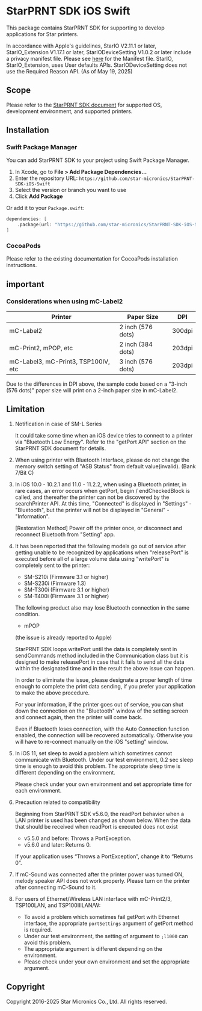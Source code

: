 # StarPRNT SDK iOS Swift

This package contains StarPRNT SDK for supporting to develop applications for Star printers.

In accordance with Apple's guidelines, StarIO V2.11.1 or later, StarIO_Extension V1.17.1 or later, StarIODeviceSetting V1.0.2 or later include a privacy manifest file.
Please see [here](https://developer.apple.com/documentation/bundleresources/privacy_manifest_files) for the Manifest file.
StarIO, StarIO_Extension, uses User defaults APIs. StarIODeviceSetting does not use the Required Reason API. (As of May 19, 2025)

## Scope

Please refer to the [StarPRNT SDK document](https://www.star-m.jp/starprntsdk-oml-ios.html) for supported OS, development environment, and supported printers.

## Installation

### Swift Package Manager

You can add StarPRNT SDK to your project using Swift Package Manager.

1. In Xcode, go to **File > Add Package Dependencies...**
2. Enter the repository URL: `https://github.com/star-micronics/StarPRNT-SDK-iOS-Swift`
3. Select the version or branch you want to use
4. Click **Add Package**

Or add it to your `Package.swift`:

```swift
dependencies: [
    .package(url: "https://github.com/star-micronics/StarPRNT-SDK-iOS-Swift.git", from: "5.20.1")
]
```

### CocoaPods

Please refer to the existing documentation for CocoaPods installation instructions.

## important

### Considerations when using mC-Label2

| Printer                             | Paper Size            | DPI                   |
| ----------------------------------- | --------------------- | --------------------- |
| mC-Label2                           | 2 inch (576 dots)     | 300dpi                |
| mC-Print2, mPOP, etc                | 2 inch (384 dots)     | 203dpi                |
| mC-Label3, mC-Print3, TSP100IV, etc | 3 inch (576 dots)     | 203dpi                |

Due to the differences in DPI above, the sample code based on a "3-inch (576 dots)" paper size will print on a 2-inch paper size in mC-Label2.

## Limitation

1. Notification in case of SM-L Series

    It could take some time when an iOS device tries to connect to a printer via "Bluetooth Low Energy".
    Refer to the "getPort API" section on the StarPRNT SDK document for details.

2. When using printer with Bluetooth Interface, please do not change the memory switch setting of "ASB Status" from default value(invalid). (Bank 7/Bit C)

3. In iOS 10.0 - 10.2.1 and 11.0 - 11.2.2, when using a Bluetooth printer, in rare cases, an error occurs when getPort, begin / endCheckedBlock is called, and thereafter the printer can not be discovered by the searchPrinter API. At this time, "Connected" is displayed in "Settings" - "Bluetooth", but the printer will not be displayed in "General" - "Information".

    [Restoration Method] Power off the printer once, or disconnect and reconnect Bluetooth from "Setting" app.

4. It has been reported that the following models go out of service after getting unable to be recognized by applications when "releasePort" is executed before all of a large volume data using "writePort" is completely sent to the printer:

    - SM-S210i (Firmware 3.1 or higher)
    - SM-S230i (Firmware 1.3)
    - SM-T300i (Firmware 3.1 or higher)
    - SM-T400i (Firmware 3.1 or higher)

    The following product also may lose Bluetooth connection in the same condition.

    - mPOP

    (the issue is already reported to Apple)

    StarPRNT SDK loops writePort until the data is completely sent in sendCommands method included in the Communication class but it is designed to make releasePort in case that it fails to send all the data within the designated time and in the result the above issue can happen.

    In order to eliminate the issue, please designate a proper length of time enough to complete the print data sending, if you prefer your application to make the above procedure.

    For your information, if the printer goes out of service, you can shut down the connection on the "Bluetooth" window of the setting screen and connect again, then the printer will come back.

    Even if Bluetooth loses connection, with the Auto Connection function enabled, the connection will be recovered automatically. Otherwise you will have to re-connect manually on the iOS "setting" window.

5. In iOS 11, set sleep to avoid a problem which sometimes cannot communicate with Bluetooth.
   Under our test environment, 0.2 sec sleep time is enough to avoid this problem.
   The appropriate sleep time is different depending on the environment.
   
   Please check under your own environment and set appropriate time for each environment.

6. Precaution related to compatibility

   Beginning from StarPRNT SDK v5.6.0, the readPort behavior when a LAN printer is used has been changed as shown below.
   When the data that should be received when readPort is executed does not exist

      - v5.5.0 and before: Throws a PortException.
      - v5.6.0 and later: Returns 0.

   If your application uses “Throws a PortException”, change it to “Returns 0”.

7. If mC-Sound was connected after the printer power was turned ON, melody speaker API does not work properly. Please turn on the printer after connecting mC-Sound to it.

8. For users of Ethernet/Wireless LAN interface with mC-Print2/3, TSP100LAN, and TSP100IIILAN/W:

   - To avoid a problem which sometimes fail getPort with Ethernet interface, the appropriate `portSettings` argument of getPort method is required.
   - Under our test environment, the setting of argument to `;l1000` can avoid this problem.
   - The appropriate argument is different depending on the environment.
   - Please check under your own environment and set the appropriate argument.

## Copyright

Copyright 2016-2025 Star Micronics Co., Ltd. All rights reserved.
